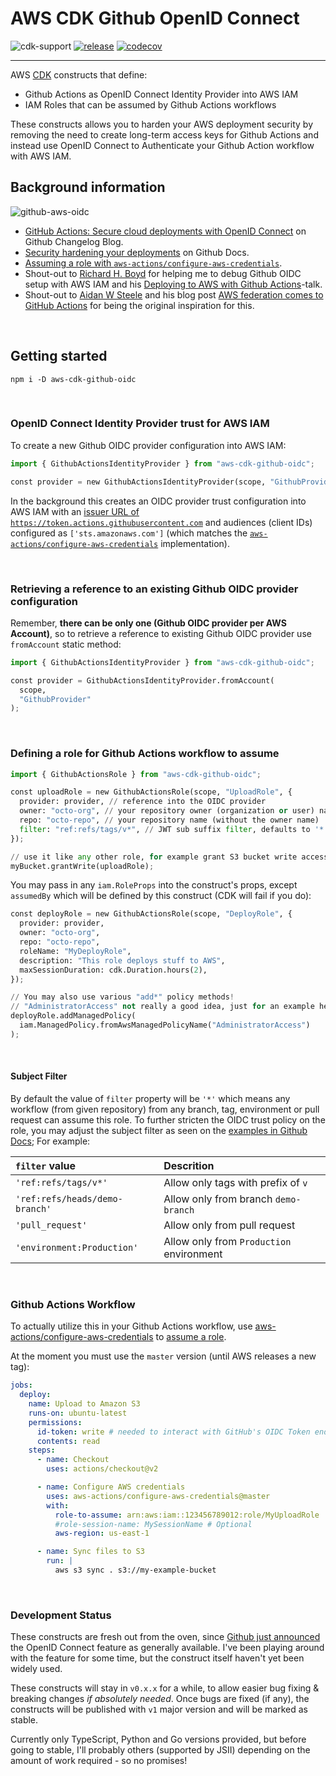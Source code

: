 # AWS CDK Github OpenID Connect

![cdk-support](https://img.shields.io/badge/cdk-%20typescript%20%7C%20python%20-informational)
[![release](https://github.com/aripalo/aws-cdk-github-oidc/actions/workflows/release.yml/badge.svg)](https://github.com/aripalo/aws-cdk-github-oidc/actions/workflows/release.yml)
[![codecov](https://codecov.io/gh/aripalo/aws-cdk-github-oidc/branch/main/graph/badge.svg?token=5X44RM6J17)](https://codecov.io/gh/aripalo/aws-cdk-github-oidc)

---


AWS [CDK](https://aws.amazon.com/cdk/) constructs that define:

* Github Actions as OpenID Connect Identity Provider into AWS IAM
* IAM Roles that can be assumed by Github Actions workflows

These constructs allows you to harden your AWS deployment security by removing the need to create long-term access keys for Github Actions and instead use OpenID Connect to Authenticate your Github Action workflow with AWS IAM.

## Background information

![github-aws-oidc](/assets/github-aws-oidc.svg)

* [GitHub Actions: Secure cloud deployments with OpenID Connect](https://github.blog/changelog/2021-10-27-github-actions-secure-cloud-deployments-with-openid-connect/) on Github Changelog Blog.
* [Security hardening your deployments](https://docs.github.com/en/actions/deployment/security-hardening-your-deployments) on Github Docs.
* [Assuming a role with `aws-actions/configure-aws-credentials`](https://github.com/aws-actions/configure-aws-credentials#assuming-a-role).
* Shout-out to [Richard H. Boyd](https://twitter.com/rchrdbyd) for helping me to debug Github OIDC setup with AWS IAM and his [Deploying to AWS with Github Actions](https://www.githubuniverse.com/2021/session/692586/deploying-to-aws-with-github-actions)-talk.
* Shout-out to [Aidan W Steele](https://twitter.com/__steele) and his blog post [AWS federation comes to GitHub Actions](https://awsteele.com/blog/2021/09/15/aws-federation-comes-to-github-actions.html) for being the original inspiration for this.

<br/>

## Getting started

```shell
npm i -D aws-cdk-github-oidc
```

<br/>

### OpenID Connect Identity Provider trust for AWS IAM

To create a new Github OIDC provider configuration into AWS IAM:

```python
import { GithubActionsIdentityProvider } from "aws-cdk-github-oidc";

const provider = new GithubActionsIdentityProvider(scope, "GithubProvider");
```

In the background this creates an OIDC provider trust configuration into AWS IAM with an [issuer URL of `https://token.actions.githubusercontent.com`](https://docs.github.com/en/actions/deployment/security-hardening-your-deployments/configuring-openid-connect-in-amazon-web-services#adding-the-identity-provider-to-aws) and audiences (client IDs) configured as `['sts.amazonaws.com']` (which matches the [`aws-actions/configure-aws-credentials`](https://docs.github.com/en/actions/deployment/security-hardening-your-deployments/configuring-openid-connect-in-amazon-web-services#adding-the-identity-provider-to-aws) implementation).

<br/>

### Retrieving a reference to an existing Github OIDC provider configuration

Remember, **there can be only one (Github OIDC provider per AWS Account)**, so to retrieve a reference to existing Github OIDC provider use `fromAccount` static method:

```python
import { GithubActionsIdentityProvider } from "aws-cdk-github-oidc";

const provider = GithubActionsIdentityProvider.fromAccount(
  scope,
  "GithubProvider"
);
```

<br/>

### Defining a role for Github Actions workflow to assume

```python
import { GithubActionsRole } from "aws-cdk-github-oidc";

const uploadRole = new GithubActionsRole(scope, "UploadRole", {
  provider: provider, // reference into the OIDC provider
  owner: "octo-org", // your repository owner (organization or user) name
  repo: "octo-repo", // your repository name (without the owner name)
  filter: "ref:refs/tags/v*", // JWT sub suffix filter, defaults to '*'
});

// use it like any other role, for example grant S3 bucket write access:
myBucket.grantWrite(uploadRole);
```

You may pass in any `iam.RoleProps` into the construct's props, except `assumedBy` which will be defined by this construct (CDK will fail if you do):

```python
const deployRole = new GithubActionsRole(scope, "DeployRole", {
  provider: provider,
  owner: "octo-org",
  repo: "octo-repo",
  roleName: "MyDeployRole",
  description: "This role deploys stuff to AWS",
  maxSessionDuration: cdk.Duration.hours(2),
});

// You may also use various "add*" policy methods!
// "AdministratorAccess" not really a good idea, just for an example here:
deployRole.addManagedPolicy(
  iam.ManagedPolicy.fromAwsManagedPolicyName("AdministratorAccess")
);
```

<br/>

#### Subject Filter

By default the value of `filter` property will be `'*'` which means any workflow (from given repository) from any branch, tag, environment or pull request can assume this role. To further stricten the OIDC trust policy on the role, you may adjust the subject filter as seen on the [examples in Github Docs](https://docs.github.com/en/actions/deployment/security-hardening-your-deployments/about-security-hardening-with-openid-connect#configuring-the-oidc-trust-with-the-cloud); For example:

| `filter` value                 | Descrition                               |
| :----------------------------- | :--------------------------------------- |
| `'ref:refs/tags/v*'`           | Allow only tags with prefix of `v`       |
| `'ref:refs/heads/demo-branch'` | Allow only from branch `demo-branch`     |
| `'pull_request'`               | Allow only from pull request             |
| `'environment:Production'`     | Allow only from `Production` environment |

<br/>

### Github Actions Workflow

To actually utilize this in your Github Actions workflow, use [aws-actions/configure-aws-credentials](https://github.com/aws-actions/configure-aws-credentials) to [assume a role](https://github.com/aws-actions/configure-aws-credentials#assuming-a-role).

At the moment you must use the `master` version (until AWS releases a new tag):

```yaml
jobs:
  deploy:
    name: Upload to Amazon S3
    runs-on: ubuntu-latest
    permissions:
      id-token: write # needed to interact with GitHub's OIDC Token endpoint.
      contents: read
    steps:
      - name: Checkout
        uses: actions/checkout@v2

      - name: Configure AWS credentials
        uses: aws-actions/configure-aws-credentials@master
        with:
          role-to-assume: arn:aws:iam::123456789012:role/MyUploadRole
          #role-session-name: MySessionName # Optional
          aws-region: us-east-1

      - name: Sync files to S3
        run: |
          aws s3 sync . s3://my-example-bucket
```

<br/>

### Development Status

These constructs are fresh out from the oven, since [Github just announced](https://github.blog/changelog/2021-10-27-github-actions-secure-cloud-deployments-with-openid-connect/) the OpenID Connect feature as generally available. I've been playing around with the feature for some time, but the construct itself haven't yet been widely used.

These constructs will stay in `v0.x.x` for a while, to allow easier bug fixing & breaking changes *if absolutely needed*. Once bugs are fixed (if any), the constructs will be published with `v1` major version and will be marked as stable.

Currently only TypeScript, Python and Go versions provided, but before going to stable, I'll probably others (supported by JSII) depending on the amount of work required - so no promises!
